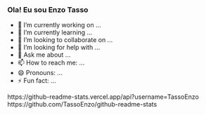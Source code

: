 ### Ola! Eu sou Enzo Tasso

- 🔭 I’m currently working on ...
- 🌱 I’m currently learning ...
- 👯 I’m looking to collaborate on ...
- 🤔 I’m looking for help with ...
- 💬 Ask me about ...
- 📫 How to reach me: ...
- 😄 Pronouns: ...
- ⚡ Fun fact: ...
<div>
  https://github-readme-stats.vercel.app/api?username=TassoEnzo
  https://github.com/TassoEnzo/github-readme-stats
</div>
